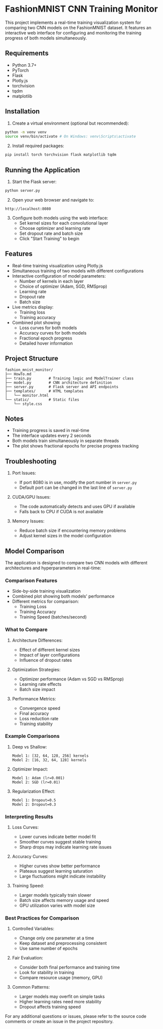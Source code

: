 # FashionMNIST CNN Training Monitor

This project implements a real-time training visualization system for comparing two CNN models on the FashionMNIST dataset. It features an interactive web interface for configuring and monitoring the training progress of both models simultaneously.

## Requirements

- Python 3.7+
- PyTorch
- Flask
- Plotly.js
- torchvision
- tqdm
- matplotlib

## Installation

1. Create a virtual environment (optional but recommended): 

```bash
python -m venv venv
source venv/bin/activate # On Windows: venv\Scripts\activate
```

2. Install required packages:

```bash
pip install torch torchvision flask matplotlib tqdm
```


## Running the Application

1. Start the Flask server:

```bash
python server.py
```

2. Open your web browser and navigate to:

```
http://localhost:8080
```

3. Configure both models using the web interface:
   - Set kernel sizes for each convolutional layer
   - Choose optimizer and learning rate
   - Set dropout rate and batch size
   - Click "Start Training" to begin


## Features

- Real-time training visualization using Plotly.js
- Simultaneous training of two models with different configurations
- Interactive configuration of model parameters:
  - Number of kernels in each layer
  - Choice of optimizer (Adam, SGD, RMSprop)
  - Learning rate
  - Dropout rate
  - Batch size
- Live metrics display:
  - Training loss
  - Training accuracy
- Combined plot showing:
  - Loss curves for both models
  - Accuracy curves for both models
  - Fractional epoch progress
  - Detailed hover information

## Project Structure

```
fashion_mnist_monitor/
├── HowTo.md
├── train.py        # Training logic and ModelTrainer class
├── model.py        # CNN architecture definition
├── server.py       # Flask server and API endpoints
├── templates/      # HTML templates
│   └── monitor.html
└── static/         # Static files
    └── style.css
```


## Notes

- Training progress is saved in real-time
- The interface updates every 2 seconds
- Both models train simultaneously in separate threads
- The plot shows fractional epochs for precise progress tracking

## Troubleshooting

1. Port Issues:
   - If port 8080 is in use, modify the port number in `server.py`
   - Default port can be changed in the last line of `server.py`

2. CUDA/GPU Issues:
   - The code automatically detects and uses GPU if available
   - Falls back to CPU if CUDA is not available

3. Memory Issues:
   - Reduce batch size if encountering memory problems
   - Adjust kernel sizes in the model configuration


## Model Comparison

The application is designed to compare two CNN models with different architectures and hyperparameters in real-time:

### Comparison Features
- Side-by-side training visualization
- Combined plot showing both models' performance
- Different metrics for comparison:
  - Training Loss
  - Training Accuracy
  - Training Speed (batches/second)

### What to Compare
1. Architecture Differences:
   - Effect of different kernel sizes
   - Impact of layer configurations
   - Influence of dropout rates

2. Optimization Strategies:
   - Optimizer performance (Adam vs SGD vs RMSprop)
   - Learning rate effects
   - Batch size impact

3. Performance Metrics:
   - Convergence speed
   - Final accuracy
   - Loss reduction rate
   - Training stability

### Example Comparisons

1. Deep vs Shallow:
   ```
   Model 1: [32, 64, 128, 256] kernels
   Model 2: [16, 32, 64, 128] kernels
   ```

2. Optimizer Impact:
   ```
   Model 1: Adam (lr=0.001)
   Model 2: SGD (lr=0.01)
   ```

3. Regularization Effect:
   ```
   Model 1: Dropout=0.5
   Model 2: Dropout=0.3
   ```

### Interpreting Results

1. Loss Curves:
   - Lower curves indicate better model fit
   - Smoother curves suggest stable training
   - Sharp drops may indicate learning rate issues

2. Accuracy Curves:
   - Higher curves show better performance
   - Plateaus suggest learning saturation
   - Large fluctuations might indicate instability

3. Training Speed:
   - Larger models typically train slower
   - Batch size affects memory usage and speed
   - GPU utilization varies with model size

### Best Practices for Comparison

1. Controlled Variables:
   - Change only one parameter at a time
   - Keep dataset and preprocessing consistent
   - Use same number of epochs

2. Fair Evaluation:
   - Consider both final performance and training time
   - Look for stability in training
   - Compare resource usage (memory, GPU)

3. Common Patterns:
   - Larger models may overfit on simple tasks
   - Higher learning rates need more stability
   - Dropout affects training speed

For any additional questions or issues, please refer to the source code comments or create an issue in the project repository.